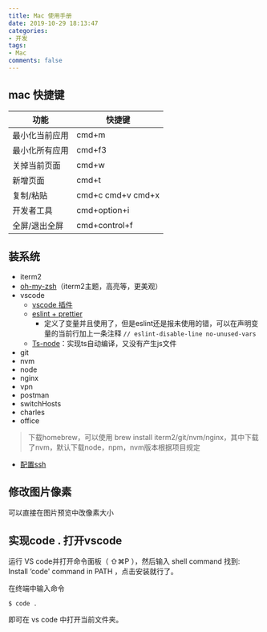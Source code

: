 ```yaml
---
title: Mac 使用手册
date: 2019-10-29 18:13:47
categories:
- 开发
tags:
- Mac
comments: false
---
```




## mac 快捷键

| 功能           | 快捷键            |
| -------------- | ----------------- |
| 最小化当前应用 | cmd+m             |
| 最小化所有应用 | cmd+f3            |
| 关掉当前页面   | cmd+w             |
| 新增页面       | cmd+t             |
| 复制/粘贴      | cmd+c cmd+v cmd+x |
| 开发者工具     | cmd+option+i      |
| 全屏/退出全屏  | cmd+control+f     |



## 装系统
- iterm2
- [oh-my-zsh](https://www.jianshu.com/p/9c3439cc3bdb)（iterm2主题，高亮等，更美观）
- vscode
  - [vscode 插件](https://blog.csdn.net/shenxianhui1995/article/details/81604818)
  - [eslint + prettier](https://wiki.n.miui.com/pages/viewpage.action?pageId=177314186)
    - 定义了变量并且使用了，但是eslint还是报未使用的错，可以在声明变量的当前行加上一条注释 `// eslint-disable-line no-unused-vars`
  - [Ts-node](https://cloud.tencent.com/developer/article/1499075)：实现ts自动编译，又没有产生js文件
- git
- nvm
- node
- nginx
- vpn
- postman
- switchHosts
- charles
- office

> 下载homebrew，可以使用 brew install iterm2/git/nvm/nginx，其中下载了nvm，默认下载node，npm，nvm版本根据项目规定

- [配置ssh](https://www.jianshu.com/p/94b39f278214)

  

## 修改图片像素

可以直接在图片预览中改像素大小



## 实现code . 打开vscode

运行 VS code并打开命令面板（ ⇧⌘P ），然后输入 shell command 找到: Install ‘code' command in PATH ，点击安装就行了。

在终端中输入命令

```shell
$ code .
```

即可在 vs code 中打开当前文件夹。
